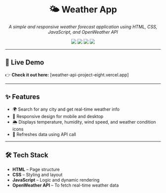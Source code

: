 <h1 align="center">🌤️ Weather App</h1>
<p align="center"><em>A simple and responsive weather forecast application using HTML, CSS, JavaScript, and OpenWeather API</em></p>

<p align="center">
  <img src="https://img.shields.io/badge/HTML5-orange?logo=html5&logoColor=white" />
  <img src="https://img.shields.io/badge/CSS3-blue?logo=css3&logoColor=white" />
  <img src="https://img.shields.io/badge/JavaScript-yellow?logo=javascript&logoColor=black" />
  <img src="https://img.shields.io/badge/API-OpenWeather-lightgrey" />
</p>

---

## 📸 Live Demo

👉 **Check it out here:** [weather-api-project-eight.vercel.app] 



---

## ✨ Features

- 🌍 Search for any city and get real-time weather info  
- 📱 Responsive design for mobile and desktop  
- 🌦️ Displays temperature, humidity, wind speed, and weather condition icons  
- 🔁 Refreshes data using API call

---

## 🛠️ Tech Stack

- **HTML** – Page structure  
- **CSS** – Styling and layout  
- **JavaScript** – Logic and dynamic rendering  
- **OpenWeather API** – To fetch real-time weather data
